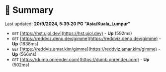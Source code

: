 # 📖 Summary
Last updated: **20/9/2024, 5:39:20 PG "Asia/Kuala_Lumpur"**

- `GET` [https://hst.ujol.dev](https://hst.ujol.dev) - **Up** (592ms)
- `GET` [https://reddviz.deno.dev/gimme](https://reddviz.deno.dev/gimme) - **Up** (1838ms)
- `GET` [https://reddviz.amar.kim/gimme](https://reddviz.amar.kim/gimme) - **Up** (566ms)
- `GET` [https://dumb.onrender.com](https://dumb.onrender.com) - **Up** (502ms)
